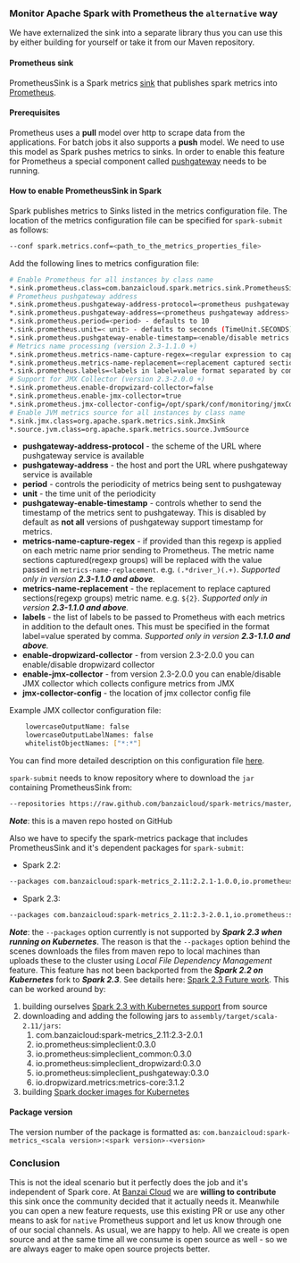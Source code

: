 ### Monitor Apache Spark with Prometheus the `alternative` way

We have externalized the sink into a separate library thus you can use this by either building for yourself or take it from our Maven repository.

#### Prometheus sink

PrometheusSink is a Spark metrics [sink](https://spark.apache.org/docs/2.2.0/monitoring.html#metrics) that publishes spark metrics into [Prometheus](https://prometheus.io). 

#### Prerequisites

Prometheus uses a **pull** model over http to scrape data from the applications. For batch jobs it also supports a **push** model. We need to use this model as Spark pushes metrics to sinks. In order to enable this feature for Prometheus a special component called [pushgateway](https://github.com/prometheus/pushgateway) needs to be running.

#### How to enable PrometheusSink in Spark

Spark publishes metrics to Sinks listed in the metrics configuration file. The location of the metrics configuration file can be specified for `spark-submit` as follows:

```sh
--conf spark.metrics.conf=<path_to_the_metrics_properties_file>
```

Add the following lines to metrics configuration file:

```sh
# Enable Prometheus for all instances by class name
*.sink.prometheus.class=com.banzaicloud.spark.metrics.sink.PrometheusSink
# Prometheus pushgateway address
*.sink.prometheus.pushgateway-address-protocol=<prometheus pushgateway protocol> - defaults to http
*.sink.prometheus.pushgateway-address=<prometheus pushgateway address> - defaults to 127.0.0.1:9091
*.sink.prometheus.period=<period> - defaults to 10
*.sink.prometheus.unit=< unit> - defaults to seconds (TimeUnit.SECONDS)
*.sink.prometheus.pushgateway-enable-timestamp=<enable/disable metrics timestamp> - defaults to false
# Metrics name processing (version 2.3-1.1.0 +)
*.sink.prometheus.metrics-name-capture-regex=<regular expression to capture sections metric name sections to be replaces>
*.sink.prometheus.metrics-name-replacement=<replacement captured sections to be replaced with>
*.sink.prometheus.labels=<labels in label=value format separated by comma>
# Support for JMX Collector (version 2.3-2.0.0 +)
*.sink.prometheus.enable-dropwizard-collector=false
*.sink.prometheus.enable-jmx-collector=true
*.sink.prometheus.jmx-collector-config=/opt/spark/conf/monitoring/jmxCollector.yaml
# Enable JVM metrics source for all instances by class name
*.sink.jmx.class=org.apache.spark.metrics.sink.JmxSink
*.source.jvm.class=org.apache.spark.metrics.source.JvmSource
```

* **pushgateway-address-protocol** - the scheme of the URL where pushgateway service is available
* **pushgateway-address** - the host and port the URL where pushgateway service is available
* **period** - controls the periodicity of metrics being sent to pushgateway
* **unit** - the time unit of the periodicity
* **pushgateway-enable-timestamp** - controls whether to send the timestamp of the metrics sent to pushgateway. This is disabled by default as **not all** versions of pushgateway support timestamp for metrics.
* **metrics-name-capture-regex** - if provided than this regexp is applied on each metric name prior sending to Prometheus. The metric name sections captured(regexp groups) will be replaced with the value passed in `metrics-name-replacement`.
e.g. `(.*driver_)(.+)`. *Supported only in version **2.3-1.1.0 and above**.*
* **metrics-name-replacement** - the replacement to replace captured sections(regexp groups) metric name. e.g. `${2}`. *Supported only in version **2.3-1.1.0 and above**.*
* **labels** - the list of labels to be passed to Prometheus with each metrics in addition to the default ones. This must be specified in the format label=value sperated by comma. *Supported only in version **2.3-1.1.0 and above**.* 
* **enable-dropwizard-collector** - from version 2.3-2.0.0 you can enable/disable dropwizard collector
* **enable-jmx-collector** - from version 2.3-2.0.0 you can enable/disable JMX collector which collects configure metrics from JMX
* **jmx-collector-config** - the location of jmx collector config file

Example JMX collector configuration file:

```sh
    lowercaseOutputName: false
    lowercaseOutputLabelNames: false
    whitelistObjectNames: ["*:*"]
```

You can find more detailed description on this configuration file [here](https://github.com/prometheus/jmx_exporter).

`spark-submit` needs to know repository where to download the `jar` containing PrometheusSink from:

```sh
--repositories https://raw.github.com/banzaicloud/spark-metrics/master/maven-repo/releases
```

_**Note**_: this is a maven repo hosted on GitHub

Also we have to specify the spark-metrics package that includes PrometheusSink and it's dependent packages for `spark-submit`:
*  Spark 2.2:

```sh
--packages com.banzaicloud:spark-metrics_2.11:2.2.1-1.0.0,io.prometheus:simpleclient:0.0.23,io.prometheus:simpleclient_dropwizard:0.0.23,io.prometheus:simpleclient_pushgateway:0.0.23,io.dropwizard.metrics:metrics-core:3.1.2
```

* Spark 2.3:

```sh
--packages com.banzaicloud:spark-metrics_2.11:2.3-2.0.1,io.prometheus:simpleclient:0.3.0,io.prometheus:simpleclient_dropwizard:0.3.0,io.prometheus:simpleclient_pushgateway:0.3.0,io.dropwizard.metrics:metrics-core:3.1.2
```
_**Note**_: the `--packages` option currently is not supported by _**Spark 2.3 when running on Kubernetes**_. The reason is that the `--packages` option behind the scenes downloads the files from maven repo to local machines than uploads these to the cluster using _Local File Dependency Management_ feature. This feature has not been backported from the _**Spark 2.2 on Kubernetes**_ fork to _**Spark 2.3**_. See details here: [Spark 2.3 Future work](https://spark.apache.org/docs/latest/running-on-kubernetes.html#future-work). This can be worked around by:
1. building ourselves [Spark 2.3 with Kubernetes support](https://spark.apache.org/docs/latest/building-spark.html#building-with-kubernetes-support) from source
1. downloading and adding the following jars to `assembly/target/scala-2.11/jars`:
   1. com.banzaicloud:spark-metrics_2.11:2.3-2.0.1
   1. io.prometheus:simpleclient:0.3.0
   1. io.prometheus:simpleclient_common:0.3.0
   1. io.prometheus:simpleclient_dropwizard:0.3.0
   1. io.prometheus:simpleclient_pushgateway:0.3.0
   1. io.dropwizard.metrics:metrics-core:3.1.2
1. building [Spark docker images for Kubernetes](https://spark.apache.org/docs/latest/running-on-kubernetes.html#docker-images)  

#### Package version

The version number of the package is formatted as: `com.banzaicloud:spark-metrics_<scala version>:<spark version>-<version>`

### Conclusion 

This is not the ideal scenario but it perfectly does the job and it's independent of Spark core. At [Banzai Cloud](https://banzaicloud.com) we are **willing to contribute** this sink once the community decided that it actually needs it. Meanwhile you can open a new feature requests, use this existing PR or use any other means to ask for `native` Prometheus support and let us know through one of our social channels. As usual, we are happy to help. All we create is open source and at the same time all we consume is open source as well - so we are always eager to make open source projects better. 
